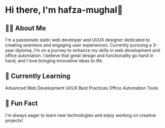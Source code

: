 
# Hi there, I'm hafza-mughal👋

## 👩‍🎓 About Me

I'm a passionate static web developer and UI/UX designer dedicated to creating seamless and engaging user experiences. Currently pursuing a 3-year diploma, I’m on a journey to enhance my skills in web development and office automation. I believe that great design and functionality go hand in hand, and I love bringing innovative ideas to life.

## 🌱 Currently Learning

Advanced Web Development
UI/UX Best Practices
Office Automation Tools


## 💬 Fun Fact

I'm always eager to learn new technologies and enjoy working on creative projects!


